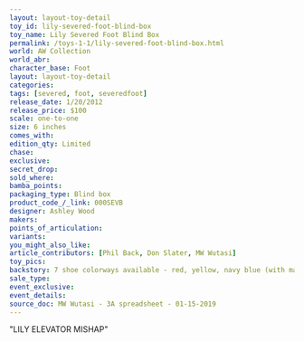 ```yaml
---
layout: layout-toy-detail 
toy_id: lily-severed-foot-blind-box
toy_name: Lily Severed Foot Blind Box
permalink: /toys-1-1/lily-severed-foot-blind-box.html
world: AW Collection
world_abr:
character_base: Foot
layout: layout-toy-detail
categories: 
tags: [severed, foot, severedfoot]
release_date: 1/20/2012
release_price: $100 
scale: one-to-one
size: 6 inches
comes_with: 
edition_qty: Limited
chase: 
exclusive: 
secret_drop: 
sold_where: 
bamba_points: 
packaging_type: Blind box
product_code_/_link: 000SEVB
designer: Ashley Wood
makers: 
points_of_articulation: 
variants: 
you_might_also_like: 
article_contributors: [Phil Back, Don Slater, MW Wutasi]
toy_pics: 
backstory: 7 shoe colorways available - red, yellow, navy blue (with matching nails), light grey (with matching nails), light green (with matching nails), light blue, medium grey (with pale pink nails). Life-sized, hand cast and hand painted.
sale_type: 
event_exclusive: 
event_details: 
source_doc: MW Wutasi - 3A spreadsheet - 01-15-2019
---
```

"LILY ELEVATOR MISHAP"